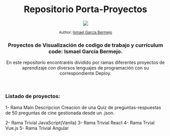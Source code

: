 <div align="center">
  <h1> Repositorio Porta-Proyectos</h1>
  <a class="header-badge" target="_blank" href="https://www.linkedin.com/in/ismael-garc%C3%ADa-bermejo/">
  <img src="https://img.shields.io/badge/style--5eba00.svg?label=LinkedIn&logo=linkedin&style=social">
  </a>
  
  <sub>Author:
  <a href="https://www.linkedin.com/in/ismael-garc%C3%ADa-bermejo/" target="_blank">Ismael García Bermejo</a><br>
  </sub>
</div>
<div align="center">
 <h3>Proyectos de Visualización de codigo de trabajo y currículum code: Ismael García Bermejo.</h3>
</div>
<div align="center">
<p>En este repositorio encontraréis dividido por ramas diferentes proyectos de aprendizaje con diversos lenguajes de programación con su correspondiente Deploy.</p>
</div>
</br>

### Listado de proyectos:

1- Rama Main Descripcion
Creacion de una Quiz de preguntas-respuestas de 50 preguntas de cine gestionada desde un .json.

2- Rama Trivial JavaScript(Vanila)
3- Rama Trivial React
4- Rama Trvial Vue.js
5- Rama Trivial Angular
